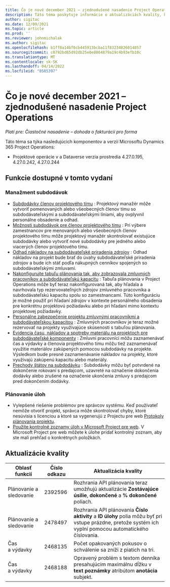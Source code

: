 ```yaml
---
title: Čo je nové december 2021 – zjednodušené nasadenie Project Operations
description: Táto téma poskytuje informácie o aktualizáciách kvality, ktoré sú dostupné vo vydaní zjednodušeného nasadenia Project Operations z decembra 2021.
author: sigitac
ms.date: 12/09/2021
ms.topic: article
ms.prod: ''
ms.reviewer: johnmichalak
ms.author: sigitac
ms.openlocfilehash: b1ff0a14bf6cb445913bcba11f83234826014857
ms.sourcegitcommit: c0792bd65d92db25e0e8864879a19c4b93efb10c
ms.translationtype: MT
ms.contentlocale: sk-SK
ms.lasthandoff: 04/14/2022
ms.locfileid: "8585397"
---
```

# <a name="whats-new-december-2021---project-operations-lite-deployment"></a>Čo je nové december 2021 – zjednodušené nasadenie Project Operations

_Platí pre: Čiastočné nasadenie – dohoda o fakturácii pro forma_

Táto téma sa týka nasledujúcich komponentov a verzií Microsoftu Dynamics 365 Project Operations:

- Projektové operácie v a Dataverse verzia prostredia 4.27.0.195, 4.27.0.242, 4.27.0.244


## <a name="features-included-in-this-release"></a>Funkcie dostupné v tomto vydaní

### <a name="subcontract-management"></a>Manažment subdodávok 

- [Subdodávky členov projektového tímu](../subcontracting/subcontracting-project-team-members.md) : Projektový manažér môže vytvoriť pomenovaných alebo všeobecných členov tímu so subdodávateľskými a subdodávateľskými líniami, aby ovplyvnil personálne obsadenie a odhad.
- [Možnosti subdodávok pre členov projektového tímu](../subcontracting/subcon-options.md) : Pri výbere zamestnancov pre menovaných alebo všeobecných členov projektového tímu môže projektový manažér skontrolovať existujúce subdodávky alebo vytvoriť nové subdodávky pre jedného alebo viacerých členov projektového tímu. 
- [Odhad nákladov na subdodávateľské priradenia zdrojov](../subcontracting/costing-subcon-ra.md) : Odhad nákladov na projekt bude brať do úvahy subdodávateľské priradenia zdrojov a bude ich stáť podľa nákupných cenníkov spojených so subdodávateľskými zmluvami. 
- [Nakonfigurujte tabuľu plánovania tak, aby zobrazovala zmluvných pracovníkov a subdodávateľskú kapacitu](../subcontracting/configure-sb-subcon.md) : Tabuľa plánovania v Project Operations môže byť teraz nakonfigurovaná tak, aby hľadala a navrhovala typ rezervovateľných zdrojov zmluvného pracovníka a subdodávateľskú kapacitu spolu so zamestnancami. Túto konfiguráciu je možné použiť pri hľadaní zdrojov v kontexte personálneho obsadenia pre konkrétnu projektovú požiadavku alebo pri hľadaní mimo kontextu projektovej požiadavky.
- [Personálne zabezpečenie projektu zmluvnými pracovníkmi a subdodávateľskou kapacitou](../subcontracting/staffing-cw.md) : Zmluvných pracovníkov je teraz možné rezervovať na projekty využívajúce skúsenosti s tabuľou plánovania.
- [Evidencia času, nákladov a spotreby materiálu na projektoch pre subdodávateľské komponenty](../subcontracting/recording-subcon-actuals.md) : Zmluvní pracovníci môžu zaznamenávať čas a výdavky a členovia projektového tímu môžu tiež zaznamenávať využitie materiálov zakúpených pomocou subdodávky na projekte. Výsledkom bude presné zaznamenávanie nákladov na projekty, ktoré využívajú zakúpenú kapacitu alebo materiály.
- [Prechody štátov na subdodávku](../subcontracting/subcon-states.md) : Subdodávky môžu byť potvrdené na dokončenie rokovaní s predajcom, uzavreté na označenie dokončenia dodávky alebo zrušené na označenie ukončenia zmluvy s predajcom pred dokončením dodávky.

### <a name="task-planning"></a>Plánovanie úloh
- Vylepšené riešenie problémov pre správcov systému. Keď používateľ nemôže otvoriť projekt, správca môže skontrolovať chyby, ktoré nesúvisia s licenciou a ktoré sa vygenerujú z Projectu pre web [Protokoly plánovania projektu](../../project-management/schedule-api-logs.md).
- [Použite kontrolné zoznamy úloh v Microsoft Project pre web](https://support.microsoft.com/en-us/office/use-task-checklists-in-microsoft-project-for-the-web-c69bcf73-5c75-4ad3-9893-6d6f92360e9c). V Microsoft Project pre web môžete k úlohe pridať kontrolný zoznam, aby ste mali prehľad o konkrétnych položkách.

## <a name="quality-updates"></a>Aktualizácie kvality

| **Oblasť funkcií** | **Číslo odkazu** | **Aktualizácia kvality** |
| --- | --- | --- |
| Plánovanie a sledovanie | 2392596 | Rozhrania API plánovania teraz umožňujú aktualizácie **Zostávajúce úsilie**, **dokončené** a **% dokončené** poliach. |
| Plánovanie a sledovanie | 2478497 | Rozhrania API plánovania **Číslo aktivity** a **ID úlohy** polia môžu byť pri vstupe prázdne, pretože systém ich vyplní pomocou automatického číslovania.|
| Čas a výdavky | 2468135 | Počet opakovaných pokusov o schválenie sa zníži z piatich na tri. |
| Čas a výdavky | 2468188 | Opravený problém s textom denníka presahujúcim maximálnu dĺžku v **text poznámky** atribútom **anotácia** subjekt. |
